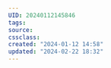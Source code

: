 ```yaml
---
UID: 20240112145846 
tags: 
source: 
cssclass: 
created: "2024-01-12 14:58"
updated: "2024-02-22 18:32"
---
```


